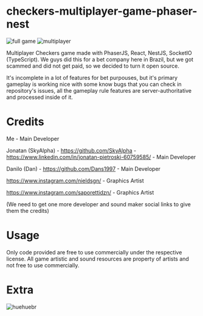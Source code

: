 # checkers-multiplayer-game-phaser-nest

![full game](https://i.imgur.com/kKHPfWe.png)
![multiplayer](https://i.imgur.com/P4d4nEj.png)


Multiplayer Checkers game made with PhaserJS, React, NestJS, SocketIO (TypeScript).
We guys did this for a bet company here in Brazil, but we got scammed and did not get paid, so we decided to turn it open source.

It's incomplete in a lot of features for bet purpouses, but it's primary gameplay is working nice with some know bugs that you can check in repository's issues, all the gameplay rule features are server-authoritative and processed inside of it.

# Credits
Me - Main Developer

Jonatan (SkyAlpha) - https://github.com/SkyAlpha - https://www.linkedin.com/in/jonatan-pietroski-60759585/ - Main Developer

Danilo (Dan) - https://github.com/Dans1997 - Main Developer

https://www.instagram.com/nieldsgn/ - Graphics Artist

https://www.instagram.com/saporettidzn/ - Graphics Artist

(We need to get one more developer and sound maker social links to give them the credits)

# Usage
Only code provided are free to use commercially under the respective license. All game artistic and sound resources are property of artists and not free to use commercially.

# Extra
![huehuebr](https://i.imgur.com/bWPHnpc.png)
